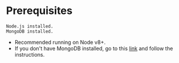 # Prerequisites

```
Node.js installed.
MongoDB installed.
```

- Recommended running on Node v8+.
- If you don't have MongoDB installed, go to this [link](https://docs.mongodb.com/v3.2/administration/install-community) and follow the instructions.